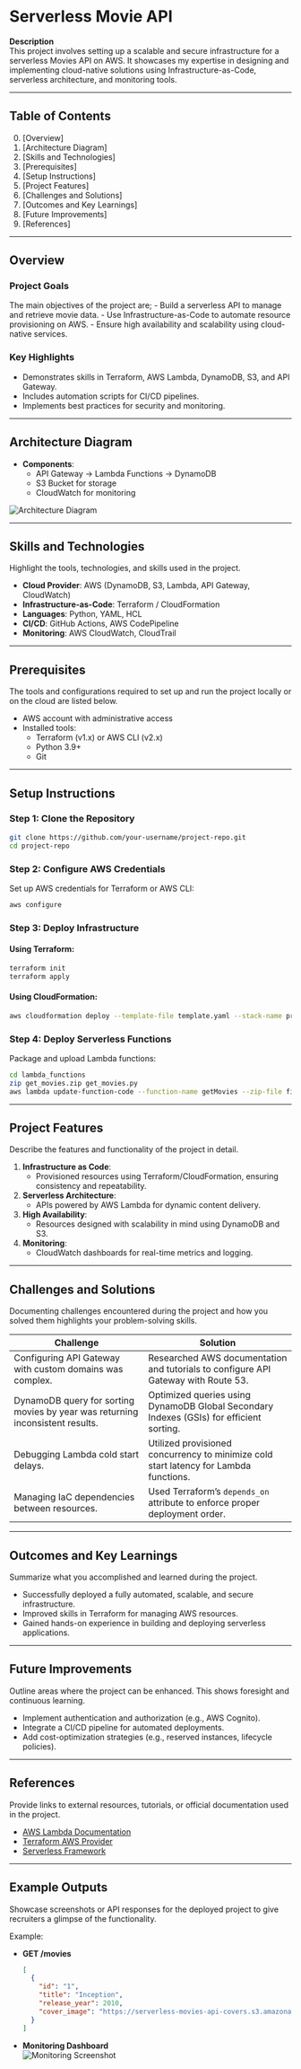 # **Serverless Movie API**

**Description**  
This project involves setting up a scalable and secure infrastructure for a serverless Movies API on AWS. It showcases my expertise in designing and implementing cloud-native solutions using Infrastructure-as-Code, serverless architecture, and monitoring tools.

---

## **Table of Contents**

0. [Overview]
1. [Architecture Diagram]
2. [Skills and Technologies]
3. [Prerequisites]
4. [Setup Instructions]
5. [Project Features]
6. [Challenges and Solutions]
7. [Outcomes and Key Learnings]
8. [Future Improvements]
9. [References]

---
## **Overview**

### **Project Goals**

The main objectives of the project are;
    - Build a serverless API to manage and retrieve movie data.
    - Use Infrastructure-as-Code to automate resource provisioning on AWS.
    - Ensure high availability and scalability using cloud-native services.

### **Key Highlights**

- Demonstrates skills in Terraform, AWS Lambda, DynamoDB, S3, and API Gateway.
- Includes automation scripts for CI/CD pipelines.
- Implements best practices for security and monitoring.

---

## **Architecture Diagram**

- **Components**:
    - API Gateway → Lambda Functions → DynamoDB
    - S3 Bucket for storage
    - CloudWatch for monitoring

![Architecture Diagram](https://chatgpt.com/c/link-to-your-diagram.png)

---

## **Skills and Technologies**

Highlight the tools, technologies, and skills used in the project.

- **Cloud Provider**: AWS (DynamoDB, S3, Lambda, API Gateway, CloudWatch)
- **Infrastructure-as-Code**: Terraform / CloudFormation
- **Languages**: Python, YAML, HCL
- **CI/CD**: GitHub Actions, AWS CodePipeline
- **Monitoring**: AWS CloudWatch, CloudTrail

---
## **Prerequisites**

The tools and configurations required to set up and run the project locally or on the cloud are listed below.

- AWS account with administrative access
- Installed tools:
    - Terraform (v1.x) or AWS CLI (v2.x)
    - Python 3.9+
    - Git

---

## **Setup Instructions**

### **Step 1: Clone the Repository**

```bash
git clone https://github.com/your-username/project-repo.git
cd project-repo
```

### **Step 2: Configure AWS Credentials**

Set up AWS credentials for Terraform or AWS CLI:

```bash
aws configure
```

### **Step 3: Deploy Infrastructure**

#### **Using Terraform**:

```bash
terraform init
terraform apply
```

#### **Using CloudFormation**:

```bash
aws cloudformation deploy --template-file template.yaml --stack-name project-stack
```

### **Step 4: Deploy Serverless Functions**

Package and upload Lambda functions:

```bash
cd lambda_functions
zip get_movies.zip get_movies.py
aws lambda update-function-code --function-name getMovies --zip-file fileb://get_movies.zip
```

---

## **Project Features**

Describe the features and functionality of the project in detail.

1. **Infrastructure as Code**:
    - Provisioned resources using Terraform/CloudFormation, ensuring consistency and repeatability.
2. **Serverless Architecture**:
    - APIs powered by AWS Lambda for dynamic content delivery.
3. **High Availability**:
    - Resources designed with scalability in mind using DynamoDB and S3.
4. **Monitoring**:
    - CloudWatch dashboards for real-time metrics and logging.

---
## **Challenges and Solutions**

Documenting challenges encountered during the project and how you solved them highlights your problem-solving skills.

|**Challenge**|**Solution**|
|---|---|
|Configuring API Gateway with custom domains was complex.|Researched AWS documentation and tutorials to configure API Gateway with Route 53.|
|DynamoDB query for sorting movies by year was returning inconsistent results.|Optimized queries using DynamoDB Global Secondary Indexes (GSIs) for efficient sorting.|
|Debugging Lambda cold start delays.|Utilized provisioned concurrency to minimize cold start latency for Lambda functions.|
|Managing IaC dependencies between resources.|Used Terraform’s `depends_on` attribute to enforce proper deployment order.|

---
## **Outcomes and Key Learnings**

Summarize what you accomplished and learned during the project.

- Successfully deployed a fully automated, scalable, and secure infrastructure.
- Improved skills in Terraform for managing AWS resources.
- Gained hands-on experience in building and deploying serverless applications.

---

## **Future Improvements**

Outline areas where the project can be enhanced. This shows foresight and continuous learning.

- Implement authentication and authorization (e.g., AWS Cognito).
- Integrate a CI/CD pipeline for automated deployments.
- Add cost-optimization strategies (e.g., reserved instances, lifecycle policies).

---

## **References**

Provide links to external resources, tutorials, or official documentation used in the project.

- [AWS Lambda Documentation](https://docs.aws.amazon.com/lambda/latest/dg/welcome.html)
- [Terraform AWS Provider](https://registry.terraform.io/providers/hashicorp/aws/latest/docs)
- [Serverless Framework](https://www.serverless.com/)

---

## **Example Outputs**

Showcase screenshots or API responses for the deployed project to give recruiters a glimpse of the functionality.

Example:

- **GET /movies**
    
    ```json
    [
      {
        "id": "1",
        "title": "Inception",
        "release_year": 2010,
        "cover_image": "https://serverless-movies-api-covers.s3.amazonaws.com/inception.jpg"
      }
    ]
    ```
    
- **Monitoring Dashboard**  
    ![Monitoring Screenshot](https://chatgpt.com/c/link-to-your-dashboard-screenshot.png)
